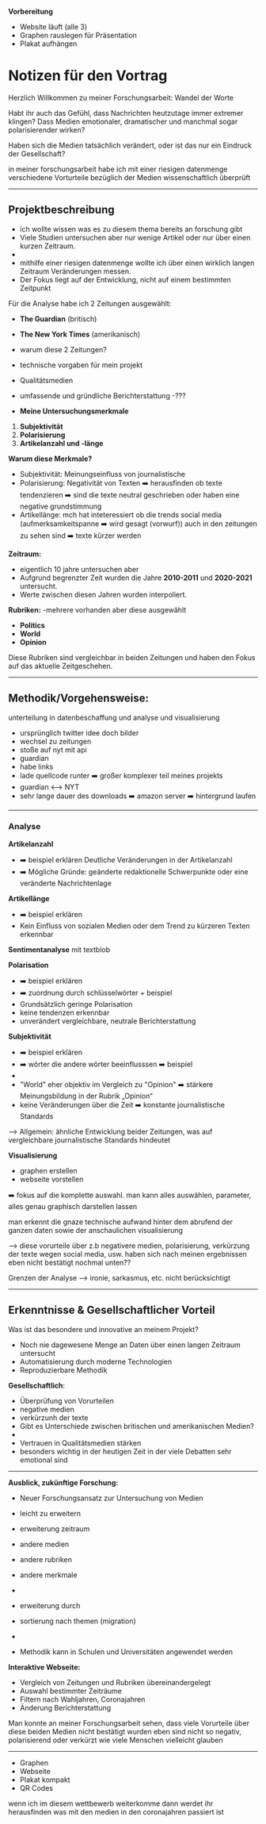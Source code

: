 **Vorbereitung**

- Website läuft (alle 3)
- Graphen rauslegen für Präsentation
- Plakat aufhängen

# Notizen für den Vortrag

Herzlich Willkommen zu meiner Forschungsarbeit: Wandel der Worte

Habt ihr auch das Gefühl, dass Nachrichten heutzutage immer extremer klingen?
Dass Medien emotionaler, dramatischer und manchmal sogar polarisierender wirken?

Haben sich die Medien tatsächlich verändert, oder ist das nur ein Eindruck der Gesellschaft?

in meiner forschungsarbeit habe ich mit einer riesigen datenmenge verschiedene Vorturteile bezüglich der Medien wissenschaftlich überprüft

---

## Projektbeschreibung

- ich wollte wissen was es zu diesem thema bereits an forschung gibt
- Viele Studien untersuchen aber nur wenige Artikel oder nur über einen kurzen Zeitraum.
-
- mithilfe einer riesigen datenmenge wollte ich über einen wirklich langen Zeitraum Veränderungen messen.
- Der Fokus liegt auf der Entwicklung, nicht auf einem bestimmten Zeitpunkt

Für die Analyse habe ich 2 Zeitungen ausgewählt:

- **The Guardian** (britisch)
- **The New York Times** (amerikanisch)

- warum diese 2 Zeitungen?
- technische vorgaben für mein projekt
- Qualitätsmedien
- umfassende und gründliche Berichterstattung
  -???

- **Meine Untersuchungsmerkmale**

1. **Subjektivität**
2. **Polarisierung**
3. **Artikelanzahl und -länge**

**Warum diese Merkmale?**

- Subjektivität: Meinungseinfluss von journalistische
- Polarisierung: Negativität von Texten ➡️ herausfinden ob texte tendenzieren ➡️ sind die texte neutral geschrieben oder haben eine negative grundstimmung
- Artikellänge: mch hat inteteressiert ob die trends social media (aufmerksamkeitspanne ➡️ wird gesagt (vorwurf)) auch in den zeitungen zu sehen sind ➡️ texte kürzer werden

**Zeitraum:**

- eigentlich 10 jahre untersuchen aber
- Aufgrund begrenzter Zeit wurden die Jahre **2010-2011** und **2020-2021** untersucht.
- Werte zwischen diesen Jahren wurden interpoliert.

**Rubriken:**
-mehrere vorhanden aber diese ausgewählt

- **Politics**
- **World**
- **Opinion**

Diese Rubriken sind vergleichbar in beiden Zeitungen und haben den Fokus auf das aktuelle Zeitgeschehen.

---

## Methodik/Vorgehensweise:

unterteilung in datenbeschaffung und analyse und visualisierung

- ursprünglich twitter idee doch bilder
- wechsel zu zeitungen
- stoße auf nyt mit api
- guardian
- habe links
- lade quellcode runter ➡️ großer komplexer teil meines projekts
- guardian <--> NYT
- sehr lange dauer des downloads ➡️ amazon server ➡️ hintergrund laufen

---

### Analyse

**Artikelanzahl**

- ➡️ beispiel erklären
  Deutliche Veränderungen in der Artikelanzahl
- ➡️ Mögliche Gründe: geänderte redaktionelle Schwerpunkte oder eine veränderte Nachrichtenlage

**Artikellänge**

- ➡️ beispiel erklären
- Kein Einfluss von sozialen Medien oder dem Trend zu kürzeren Texten erkennbar

**Sentimentanalyse** mit textblob

**Polarisation**

- ➡️ beispiel erklären
- ➡️ zuordnung durch schlüsselwörter + beispiel
- Grundsätzlich geringe Polarisation
- keine tendenzen erkennbar
- unverändert vergleichbare, neutrale Berichterstattung

**Subjektivität**

- ➡️ beispiel erklären
- ➡️ wörter die andere wörter beeinflusssen ➡️ beispiel
-
- "World" eher objektiv im Vergleich zu "Opinion" ➡️ stärkere Meinungsbildung in der Rubrik „Opinion“
- keine Veränderungen über die Zeit ➡️ konstante journalistische Standards

--> Allgemein: ähnliche Entwicklung beider Zeitungen, was auf vergleichbare journalistische Standards hindeutet

**Visualisierung**

- graphen erstellen
- webseite vorstellen

➡️ fokus auf die komplette auswahl. man kann alles auswählen, parameter, alles genau graphisch darstellen lassen

man erkennt die gnaze technische aufwand hinter dem abrufend der ganzen daten sowie der anschaulichen visualisierung

--> diese vorurteile über z.b negativere medien, polarisierung, verkürzung der texte wegen social media, usw. haben sich nach meinen ergebnissen eben nicht bestätigt
nochmal unten??

Grenzen der Analyse --> ironie, sarkasmus, etc. nicht berücksichtigt

---

## Erkenntnisse & Gesellschaftlicher Vorteil

Was ist das besondere und innovative an meinem Projekt?

- Noch nie dagewesene Menge an Daten über einen langen Zeitraum untersucht
- Automatisierung durch moderne Technologien
- Reproduzierbare Methodik

**Gesellschaftlich**:

- Überprüfung von Vorurteilen
- negative medien
- verkürzunh der texte
- Gibt es Unterschiede zwischen britischen und amerikanischen Medien?
-
- Vertrauen in Qualitätsmedien stärken
- besonders wichtig in der heutigen Zeit in der viele Debatten sehr emotional sind

---

**Ausblick, zukünftige Forschung:**

- Neuer Forschungsansatz zur Untersuchung von Medien
- leicht zu erweitern 
- erweiterung zeitraum
- andere medien
- andere rubriken
- andere merkmale
-
- erweiterung durch
- sortierung nach themen (migration)
-

- Methodik kann in Schulen und Universitäten angewendet werden

**Interaktive Webseite:**

- Vergleich von Zeitungen und Rubriken übereinandergelegt
- Auswahl bestimmter Zeiträume
- Filtern nach Wahljahren, Coronajahren
- Änderung Berichterstattung

Man konnte an meiner Forschungsarbeit sehen, dass viele Vorurteile über diese beiden Medien nicht bestätigt wurden
eben sind nicht so negativ, polarisierend oder verkürzt wie viele Menschen vielleicht glauben

---

- Graphen
- Webseite
- Plakat kompakt
- QR Codes

wenn ich im diesem wettbewerb weiterkomme dann werdet ihr herausfinden was mit den medien in den coronajahren passiert ist
